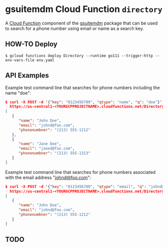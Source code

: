 # gsuitemdm Cloud Function `directory` #

A [Cloud Function](https://cloud.google.com/functions/) component of the [gsuitemdm](https://github.com/rickt/gsuitemdm) package that can be used to search for a phone number using email or name as a search key. 

## HOW-TO Deploy ##
`$ gcloud functions deploy Directory --runtime go111 --trigger-http --env-vars-file env.yaml`

## API Examples ##

Example test command line that searches for phone numbers including the name "doe":

```json
$ curl -X POST -d '{"key": "0123456789", "qtype": "name", "q": "doe"}' \ 
  https://us-central1-<YOURGCPPROJECTNAME>.cloudfunctions.net/Directory
[
   {
      "name": "John Doe",
      "email": "johnd@foo.com",
      "phonenumbner": "(213) 555-1212"
   },
   {
      "name": "Jane Doe",
      "email": "janed@foo.com",
      "phonenumbner": "(213) 555-1313"
   }
]
```

Example test command line that searches for phone numbers associated with the email address "johnd@foo.com":

```json
$ curl -X POST -d '{"key": "0123456789", "qtype": "email", "q": "johnd@foo.com"}' \ 
  https://us-central1-<YOURGCPPROJECTNAME>.cloudfunctions.net/Directory
[
   {
      "name": "John Doe",
      "email": "johnd@foo.com",
      "phonenumbner": "(213) 555-1212"
   }
]
```

## TODO ##

